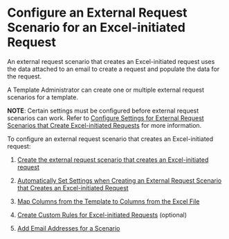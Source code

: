 # Configure an External Request Scenario for an Excel-initiated Request

An external request scenario that creates an Excel-initiated request
uses the data attached to an email to create a request and populate the
data for the request.

A Template Administrator can create one or multiple external request
scenarios for a template.

<span style="font-weight: bold;">NOTE</span>: Certain settings must be
configured before external request scenarios can work. Refer to
[Configure Settings for External Request Scenarios that Create
Excel-initiated
Requests](Configure_Settings_External_Rqst_Scenarios_that_Create_Excel.htm)
for more information.

To configure an external request scenario that creates an
Excel-initiated request:

1.  [Create the external request scenario that creates an
    Excel-initiated
    request](Create_an_External_Request_Scenario_for_an_Excel_Initiated_Requestel.htm)

2.  [Automatically Set Settings when Creating an External Request
    Scenario that Creates an Excel-initiated
    Request](Automatically_Set__Settings_When_Createng_an_External.htm)

3.  [Map Columns from the Template to Columns from the Excel
    File](../../../Migration/Map/Use_Cases/Map_Columns_Template_to_Sprdsht.htm)

4.  [Create Custom Rules for Excel-initiated
    Requests](Create_Custom_Rules_for_Excel_Initiated_Requests.htm)
    (optional)

5.  [Add Email Addresses for a
    Scenario](Add_Email_Addresses_for_a_Scenario.htm)
